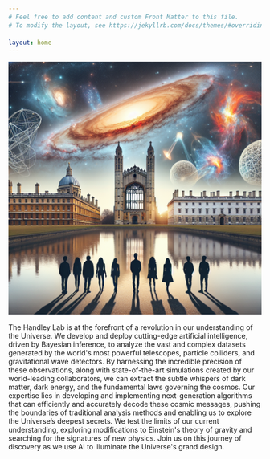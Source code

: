 ```yaml
---
# Feel free to add content and custom Front Matter to this file.
# To modify the layout, see https://jekyllrb.com/docs/themes/#overriding-theme-defaults

layout: home
---
```


![DALL·E 3 prompt: "The Cambridge University skyline, but the sky is instead the multimessenger night sky; the Planck CMB anisotropies should form the far distant background, with supernovae explosions, gravitational waves and large scale structure visible in the middle ground, all visible over the dreaming spires of King's college, the Institute of Astronomy and the backs of the river Camb. A team of cosmology researchers should be silhouetted facing away from the viewer, standing together"](/assets/images/tmpbas7n88j.PNG)

The Handley Lab is at the forefront of a revolution in our understanding of the Universe. We develop and deploy cutting-edge artificial intelligence, driven by Bayesian inference, to analyze the vast and complex datasets generated by the world's most powerful telescopes, particle colliders, and gravitational wave detectors. By harnessing the incredible precision of these observations, along with state-of-the-art simulations created by our world-leading collaborators, we can extract the subtle whispers of dark matter, dark energy, and the fundamental laws governing the cosmos.  Our expertise lies in developing and implementing next-generation algorithms that can efficiently and accurately decode these cosmic messages, pushing the boundaries of traditional analysis methods and enabling us to explore the Universe’s deepest secrets.  We test the limits of our current understanding, exploring modifications to Einstein's theory of gravity and searching for the signatures of new physics. Join us on this journey of discovery as we use AI to illuminate the Universe's grand design. 
